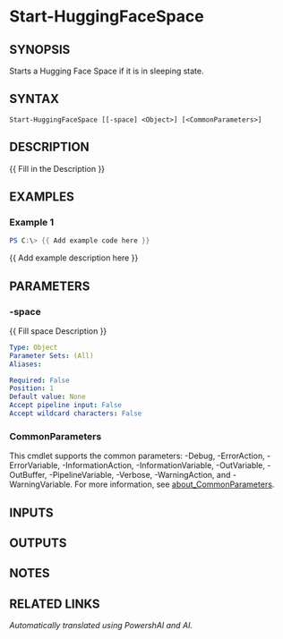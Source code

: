 ﻿---
external help file: powershai-help.xml
Module Name: powershai
online version:
schema: 2.0.0
---

# Start-HuggingFaceSpace

## SYNOPSIS
Starts a Hugging Face Space if it is in sleeping state.

## SYNTAX

```
Start-HuggingFaceSpace [[-space] <Object>] [<CommonParameters>]
```

## DESCRIPTION
{{ Fill in the Description }}

## EXAMPLES

### Example 1
```powershell
PS C:\> {{ Add example code here }}
```

{{ Add example description here }}

## PARAMETERS

### -space
{{ Fill space Description }}

```yaml
Type: Object
Parameter Sets: (All)
Aliases:

Required: False
Position: 1
Default value: None
Accept pipeline input: False
Accept wildcard characters: False
```

### CommonParameters
This cmdlet supports the common parameters: -Debug, -ErrorAction, -ErrorVariable, -InformationAction, -InformationVariable, -OutVariable, -OutBuffer, -PipelineVariable, -Verbose, -WarningAction, and -WarningVariable. For more information, see [about_CommonParameters](http://go.microsoft.com/fwlink/?LinkID=113216).

## INPUTS

## OUTPUTS

## NOTES

## RELATED LINKS



_Automatically translated using PowershAI and AI._

